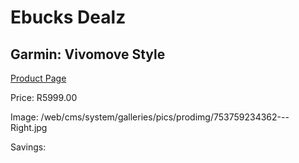 
# Ebucks Dealz
## Garmin: Vivomove Style
[Product Page](https://www.ebucks.com/web/shop/productSelected.do?prodId=985282212&catId=1233320031)

Price: R5999.00

Image: /web/cms/system/galleries/pics/prodimg/753759234362---Right.jpg

Savings: 


	